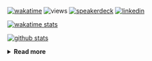 [![wakatime](https://wakatime.com/badge/user/ddf27f94-292a-4343-b7eb-1143a4c6cf87.svg)](https://wakatime.com/@ddf27f94-292a-4343-b7eb-1143a4c6cf87)
![views](https://komarev.com/ghpvc/?username=chck&color=blueviolet)
[![speakerdeck](https://img.shields.io/badge/Speaker_Deck-chck-8a2be2?style=flat-square&logo=speaker-deck)](https://speakerdeck.com/chck)
[![linkedin](https://img.shields.io/badge/LinkedIn-chck-8a2be2?style=flat-square&logo=linkedin)](https://www.linkedin.com/in/chck/)

[![wakatime stats](https://github-readme-stats-nine-umber-51.vercel.app/api/wakatime?username=chck&layout=compact&count_private=true&hide_title=true&hide=Other&theme=buefy&langs_count=14)](https://wakatime.com/@chck?rank=me)

[![github stats](https://github-readme-stats-nine-umber-51.vercel.app/api?username=chck&count_private=true&show_icons=true&hide_title=true&theme=buefy)](https://github.com/anuraghazra/github-readme-stats)

<details>
  <summary><b>Read more</b></summary>
  <br>

  <!--START_SECTION:waka-->
**🐱 My GitHub Data** 

> 📦 133.0 kB Used in GitHub's Storage 
 > 
> 🏆 751 Contributions in the Year 2025
 > 
> 💼 Opted to Hire
 > 
> 📜 133 Public Repositories 
 > 
> 🔑 24 Private Repositories 
 > 
**I'm a Night 🦉** 

```text
🌞 Morning                1781 commits        █████░░░░░░░░░░░░░░░░░░░░   19.54 % 
🌆 Daytime                2701 commits        ███████░░░░░░░░░░░░░░░░░░   29.64 % 
🌃 Evening                2402 commits        ███████░░░░░░░░░░░░░░░░░░   26.36 % 
🌙 Night                  2229 commits        ██████░░░░░░░░░░░░░░░░░░░   24.46 % 
```
📅 **I'm Most Productive on Thursday** 

```text
Monday                   1487 commits        ████░░░░░░░░░░░░░░░░░░░░░   16.32 % 
Tuesday                  1646 commits        █████░░░░░░░░░░░░░░░░░░░░   18.06 % 
Wednesday                1792 commits        █████░░░░░░░░░░░░░░░░░░░░   19.66 % 
Thursday                 1979 commits        █████░░░░░░░░░░░░░░░░░░░░   21.72 % 
Friday                   951 commits         ███░░░░░░░░░░░░░░░░░░░░░░   10.44 % 
Saturday                 531 commits         █░░░░░░░░░░░░░░░░░░░░░░░░   05.83 % 
Sunday                   727 commits         ██░░░░░░░░░░░░░░░░░░░░░░░   07.98 % 
```


📊 **This Week I Spent My Time On** 

```text
💬 Programming Languages: 
Other                    12 hrs 6 mins       ███████████████████░░░░░░   77.41 % 
Markdown                 1 hr 26 mins        ██░░░░░░░░░░░░░░░░░░░░░░░   09.21 % 
TOML                     30 mins             █░░░░░░░░░░░░░░░░░░░░░░░░   03.28 % 
sshconfig                29 mins             █░░░░░░░░░░░░░░░░░░░░░░░░   03.09 % 
Ruby                     23 mins             █░░░░░░░░░░░░░░░░░░░░░░░░   02.54 % 

🔥 Editors: 
Chrome                   14 hrs 25 mins      ███████████████████████░░   92.23 % 
Neovim                   40 mins             █░░░░░░░░░░░░░░░░░░░░░░░░   04.35 % 
PyCharm                  18 mins             ░░░░░░░░░░░░░░░░░░░░░░░░░   01.93 % 
RustRover                13 mins             ░░░░░░░░░░░░░░░░░░░░░░░░░   01.49 % 
```

**I Mostly Code in Python** 

```text
Python                   47 repos            ████████░░░░░░░░░░░░░░░░░   33.57 % 
Jupyter Notebook         19 repos            ███░░░░░░░░░░░░░░░░░░░░░░   13.57 % 
Ruby                     11 repos            ██░░░░░░░░░░░░░░░░░░░░░░░   07.86 % 
HCL                      6 repos             █░░░░░░░░░░░░░░░░░░░░░░░░   04.29 % 
TypeScript               6 repos             █░░░░░░░░░░░░░░░░░░░░░░░░   04.29 % 
```



**Timeline**

![Lines of Code chart](https://raw.githubusercontent.com/chck/chck/main/assets/bar_graph.png)


 Last Updated on 2025-09-12 01:58 UTC
<!--END_SECTION:waka-->
</details>

